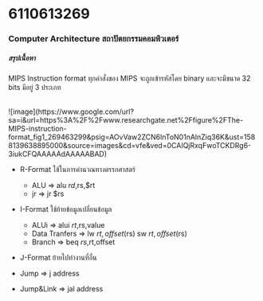 # 6110613269
### Computer Architecture สถาปัตยกรรมคอมพิวเตอร์
##### สรุปเนื้อหา
  
MIPS Instruction format
ทุกคำสั่งของ MIPS จะถูกเข้ารหัสโดย binary และจะมีขนาด 32 bits
มีอยู่ 3 ประเภท

<br>
![image](https://www.google.com/url?sa=i&url=https%3A%2F%2Fwww.researchgate.net%2Ffigure%2FThe-MIPS-instruction-format_fig1_269463299&psig=AOvVaw2ZCN6lnToN01nAlnZiq36K&ust=1588139638895000&source=images&cd=vfe&ved=0CAIQjRxqFwoTCKDRg6-3iukCFQAAAAAdAAAAABAD)

* R-Format ใช้ในการคำนวณทางตรรกศาสตร์
  * ALU  =>  alu $rd,$rs,$rt
  * jr   =>  jr  $rs

* I-Format ใช้ย้ายข้อมูลเปลี่ยนข้อมูล
  * ALUi    =>  alui $rt,$rs,value
  * Data Tranfers  =>  lw $rt,offset($rs)
                     sw $rt,offset($rs)
  * Branch  =>  beq $rs,$rt,offset
  
 * J-Format ย้ายไปทำงานที่อื่น
  * Jump    =>  j address
  * Jump&Link   =>  jal address
  
  



